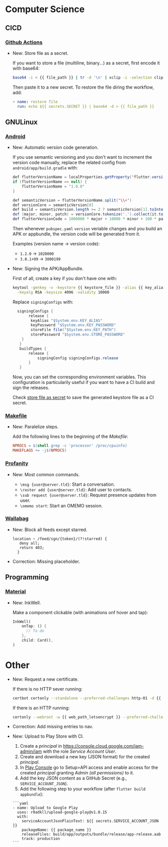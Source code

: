 # Computer Science

## CICD

### [Github Actions](github_actions.md)

* New: Store file as a secret.

    If you want to store a file (multiline, binary...) as a secret, first encode it
    with base64:

    ```bash
    base64 -i < {{ file_path }} | tr -d '\n' | xclip -i -selection clipboard
    ```

    Then paste it to a new secret. To restore the file diring the workflow, add:

    ```yaml
    - name: restore file
      run: echo ${{ secrets.SECRET }} | base64 -d > {{ file_path }}
    ```


## GNULinux

### [Android](flutter_android.md)

* New: Automatic version code generation.

    If you use semantic versioning and you don't want to increment the version code
    manually, replace the  related config from `android/app/build.gradle` with:

    ```java
    def flutterVersionName = localProperties.getProperty('flutter.versionName')
    if (flutterVersionName == null) {
        flutterVersionName = '1.0.0'
    }

    def semanticVersion = flutterVersionName.split('\\+')
    def versionCore = semanticVersion[0]
    def build = semanticVersion.length >= 2 ? semanticVersion[1].toInteger() : 0
    def (major, minor, patch) = versionCore.tokenize('.').collect{it.toInteger()}
    def flutterVersionCode = 1000000 * major + 10000 * minor + 100 * patch + build
    ```

    Then whenever `pubspec.yaml` `version` veriable changes and you build an APK or
    appbundle, the version code will be generated from it.

    Examples (version name -> version code):

    * `1.2.0` -> `1020000`
    * `3.0.1+99` -> `3000199`


* New: Signing the APK/AppBundle.

    First of all, create a key if you don't have one with:

    ```bash
    keytool -genkey -v -keystore {{ keystore_file }} -alias {{ key_alias }} \
      -keyalg RSA -keysize 4096 -validity 10000
    ```

    Replace `signingConfigs` with:

    ```java
      signingConfigs {
           release {
            keyAlias "$System.env.KEY_ALIAS"
            keyPassword "$System.env.KEY_PASSWORD"
            storeFile file("$System.env.KEY_PATH")
            storePassword "$System.env.STORE_PASSWORD"
        }
       }
       buildTypes {
           release {
               signingConfig signingConfigs.release
           }
       }
    ```

    Now, you can set the corresponding environment variables. This configuration is
    particularily useful if you want to have a CI build and sign the releases.

    Check [store file as secret](github_actions#store-file-as-secret) to save the
    generated keystore file as a CI secret.


### [Makefile](makefile.md)

* New: Paralelize steps.

    Add the following lines to the beginning of the *Makefile*:

    ```Makefile
    NPROCS = $(shell grep -c 'processor' /proc/cpuinfo)
    MAKEFLAGS += -j$(NPROCS)
    ```


### [Profanity](profanity.md)

* New: Most common commands.

    * `\msg {user@server.tld}`: Start a conversation.
    * `\roster add {user@server.tld}`: Add user to contacts.
    * `\sub request {user@server.tld}`: Request presence updates from user.
    * `\omemo start`: Start an OMEMO session.


### [Wallabag](wallabag.md)

* New: Block all feeds except starred.

    ```nginx
    location ~ /feed/sgn/{token}/(?!starred) {
       deny all;
       return 403;
      }
    ```


* Correction: Missing placeholder.

## Programming

### [Material](material.md)

* New: InkWell.

    Make a component clickable (with animations onf hover and tap):

    ```dart
    InkWell(
        onTap: () {
          // To do
        },
        child: Card(),
    )
    ```


# Other

* New: Request a new certificate.

    If there is no HTTP sever running:

    ```bash
    certbot certonly --standalone --preferred-challenges http-01 -d {{ domain }} --register-unsafely-without-email --agree-tos -n
    ```

    If there is an HTTP running:

    ```bash
    certonly --webroot -w {{ web_path_letsencrypt }} --preferred-challenges http-01 -d {{ domain }} --register-unsafely-without-email --agree-tos -n
    ```


* Correction: Add missing entries to nav.
* New: Upload to Play Store with CI.

    1. Create a *principal* in <https://console.cloud.google.com/iam-admin/iam>
      with the role *Service Account User*.
    1. Create and download a new key (JSON format) for the created *principal*.
    1. In [Play Console](https://play.google.com/console/) go to Setup>API access
      and enable access for the created *principal* granting
      *Admin (all permissions)* to it.
    1. Add the key JSON content as a GitHub Secret (e.g., `SERVICE_ACCOUNT_JSON`).
    1. Add the following step to your workflow (after `flutter build appbundle`):

      ```yaml
      - name: Upload to Google Play
        uses: r0adkll/upload-google-play@v1.0.15
        with:
          serviceAccountJsonPlainText: ${{ secrets.SERVICE_ACCOUNT_JSON }}
          packageName: {{ package_name }}
          releaseFiles: build/app/outputs/bundle/release/app-release.aab
          track: production
      ```
